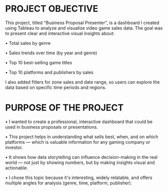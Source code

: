 # PROJECT OBJECTIVE 

This project, titled "Business Proposal Presenter", is a dashboard I created using Tableau to analyze and visualize video game sales data. The goal was to present clear and interactive visual insights about:

• Total sales by genre

• Sales trends over time (by year and genre)

• Top 10 best-selling game titles

• Top 10 platforms and publishers by sales

I also added filters for zone sales and date range, so users can explore the data based on specific time periods and regions.

# PURPOSE OF THE PROJECT

• I wanted to create a professional, interactive dashboard that could be used in business proposals or presentations.

• This project helps in understanding what sells best, when, and on which platforms — which is valuable information for any gaming company or investor.

• It shows how data storytelling can influence decision-making in the real world — not just by showing numbers, but by making insights visual and actionable.

• I chose this topic because it's interesting, widely relatable, and offers multiple angles for analysis (genre, time, platform, publisher).
